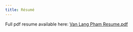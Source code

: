 ```yaml
---
title: Résumé
---
```


<span class="center"> Full pdf resume available here: [Van Lang Pham Resume.pdf](Van%20Lang%20Pham%20Resume.pdf) </span>